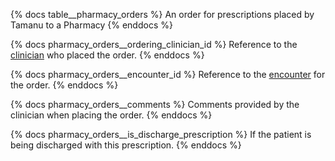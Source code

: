 {% docs table__pharmacy_orders %}
An order for prescriptions placed by Tamanu to a Pharmacy
{% enddocs %}

{% docs pharmacy_orders__ordering_clinician_id %}
Reference to the [clinician](#!/source/source.tamanu.tamanu.users) who placed the order.
{% enddocs %}

{% docs pharmacy_orders__encounter_id %}
Reference to the [encounter](#!/source/source.tamanu.tamanu.encounters) for the order.
{% enddocs %}

{% docs pharmacy_orders__comments %}
Comments provided by the clinician when placing the order.
{% enddocs %}

{% docs pharmacy_orders__is_discharge_prescription %}
If the patient is being discharged with this prescription.
{% enddocs %}

